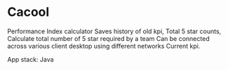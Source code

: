# Cacool
Performance Index calculator
Saves history of old kpi, 
Total 5 star counts, 
Calculate total number of 5 star required by a team
Can be connected across various client desktop using different networks 
Current kpi. 


App stack: Java
